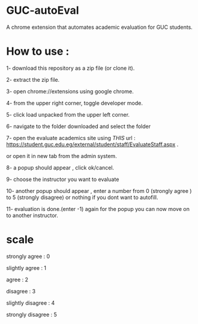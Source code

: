 # GUC-autoEval
A chrome extension that automates academic evaluation for GUC students.  

# How to use :  

1- download this repository as a zip file (or clone it).    

2- extract the zip file. 

3- open chrome://extensions using google chrome. 

4- from the upper right corner, toggle developer mode. 

5- click load unpacked from the upper left corner. 

6- navigate to the folder downloaded and select the folder   

7- open the evaluate academics site using *THIS* url : https://student.guc.edu.eg/external/student/staff/EvaluateStaff.aspx . 

or open it in new tab from the admin system. 

8- a popup should appear , click ok/cancel.

9- choose the instructor you want to evaluate  

10- another popup should appear , enter a number from 0 (strongly agree ) to 5 (strongly disagree) or nothing if you dont want to autofill.  

11- evaluation is done.(enter -1) again for the popup you can now move on to another instructor.  

# scale  

strongly agree : 0  

slightly agree : 1  

agree : 2  

disagree : 3  

slightly disagree : 4  

strongly disagree : 5

